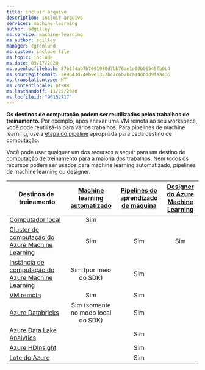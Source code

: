 ```yaml
---
title: incluir arquivo
description: incluir arquivo
services: machine-learning
author: sdgilley
ms.service: machine-learning
ms.author: sgilley
manager: cgronlund
ms.custom: include file
ms.topic: include
ms.date: 09/17/2020
ms.openlocfilehash: 87b1f4ab7b7091970d7bb76ae1e00b06549fb0b4
ms.sourcegitcommit: 2e9643d74eb9e1357bc7c6b2bca14dbdd9faa436
ms.translationtype: HT
ms.contentlocale: pt-BR
ms.lasthandoff: 11/25/2020
ms.locfileid: "96152717"
---
```

**Os destinos de computação podem ser reutilizados pelos trabalhos de treinamento.** Por exemplo, após anexar uma VM remota ao seu workspace, você pode reutilizá-la para vários trabalhos. Para pipelines de machine learning, use a [etapa do pipeline](/python/api/azureml-pipeline-steps/azureml.pipeline.steps?preserve-view=true&view=azure-ml-py) apropriada para cada destino de computação.

Você pode usar qualquer um dos recursos a seguir para um destino de computação de treinamento para a maioria dos trabalhos. Nem todos os recursos podem ser usados para machine learning automatizado, pipelines de machine learning ou designer.

|Destinos de &nbsp;treinamento|[Machine learning automatizado](../articles/machine-learning/concept-automated-ml.md) | [Pipelines do aprendizado de máquina](../articles/machine-learning/concept-ml-pipelines.md) | [Designer do Azure Machine Learning](../articles/machine-learning/concept-designer.md)
|----|:----:|:----:|:----:|
|[Computador local](../articles/machine-learning/how-to-attach-compute-targets.md#local)| Sim | &nbsp; | &nbsp; |
|[Cluster de computação do Azure Machine Learning](../articles/machine-learning/how-to-create-attach-compute-cluster.md)| Sim | Sim | Sim |
|[Instância de computação do Azure Machine Learning](../articles/machine-learning/how-to-create-manage-compute-instance.md) | Sim (por meio do SDK)  | Sim |  |
|[VM remota](../articles/machine-learning/how-to-attach-compute-targets.md#vm) | Sim  | Sim | &nbsp; |
|[Azure&nbsp;Databricks](../articles/machine-learning/how-to-attach-compute-targets.md#databricks)| Sim (somente no modo local do SDK) | Sim | &nbsp; |
|[Azure Data Lake Analytics](../articles/machine-learning/how-to-attach-compute-targets.md#adla) | &nbsp; | Sim | &nbsp; |
|[Azure HDInsight](../articles/machine-learning/how-to-attach-compute-targets.md#hdinsight) | &nbsp; | Sim | &nbsp; |
|[Lote do Azure](../articles/machine-learning/how-to-attach-compute-targets.md#azbatch) | &nbsp; | Sim | &nbsp; |
